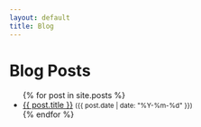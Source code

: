 ```yaml
---
layout: default
title: Blog
---
```


<h1>Blog Posts</h1>

<ul>
  {% for post in site.posts %}
    <li>
      <a href="{{ post.url | prepend: site.baseurl }}">{{ post.title }}</a>
      <small>({{ post.date | date: "%Y-%m-%d" }})</small>
    </li>
  {% endfor %}
</ul>
